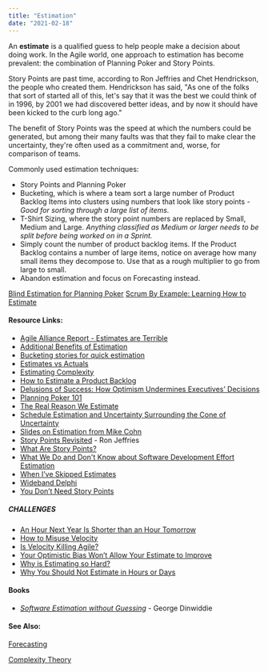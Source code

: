 ```yaml
---
title: "Estimation"
date: "2021-02-18"
---
```


An **estimate** is a qualified guess to help people make a decision about doing work. In the Agile world, one approach to estimation has become prevalent: the combination of Planning Poker and Story Points.

Story Points are past time, according to Ron Jeffries and Chet Hendrickson, the people who created them. Hendrickson has said, "As one of the folks that sort of started all of this, let's say that it was the best we could think of in 1996, by 2001 we had discovered better ideas, and by now it should have been kicked to the curb long ago."

The benefit of Story Points was the speed at which the numbers could be generated, but among their many faults was that they fail to make clear the uncertainty, they're often used as a commitment and, worse, for comparison of teams.

Commonly used estimation techniques:

- Story Points and Planning Poker
- Bucketing, which is where a team sort a large number of Product Backlog Items into clusters using numbers that look like story points _\- Good for sorting through a large list of items._
- T-Shirt Sizing, where the story point numbers are replaced by Small, Medium and Large. _Anything classified as Medium or larger needs to be split before being worked on in a Sprint._
- Simply count the number of product backlog items. If the Product Backlog contains a number of large items, notice on average how many small items they decompose to. Use that as a rough multiplier to go from large to small.
- Abandon estimation and focus on Forecasting instead.

[Blind Estimation for Planning Poker](/blog/blind-estimation-planning-poker.html) [Scrum By Example: Learning How to Estimate](/blog/scrummaster-tales-learning-how-to-estimate.html)

#### Resource Links:

- [Agile Alliance Report - Estimates are Terrible](https://www.agilealliance.org/resources/experience-reports/estimates-terrible/)
- [Additional Benefits of Estimation](https://www.leadingagile.com/2011/09/the-real-reason-we-estimate/)
- [Bucketing stories for quick estimation](http://thedailystandup.com/2008/07/05/bucketing-stories-for-quick-estimation/)
- [Estimates vs Actuals](https://www.industriallogic.com/blog/estimates-vs-actuals/)
- [Estimating Complexity](https://lizkeogh.com/2013/07/21/estimating-complexity/)
- [How to Estimate a Product Backlog](https://www.superheroes.academy/blog/how-to-estimate-a-product-backlog)
- [Delusions of Success: How Optimism Undermines Executives’ Decisions](https://hbr.org/2003/07/delusions-of-success-how-optimism-undermines-executives-decisions)
- [Planning Poker 101](https://live-planningpoker.pantheonsite.io/faqs/planningpoker-101/)
- [The Real Reason We Estimate](https://www.leadingagile.com/2011/09/the-real-reason-we-estimate/)
- [Schedule Estimation and Uncertainty Surrounding the Cone of Uncertainty](https://www.researchgate.net/publication/3248373_Schedule_estimation_and_uncertainty_surrounding_the_cone_of_uncertainty)
- [Slides on Estimation from Mike Cohn](https://www.mountaingoatsoftware.com/presentations/agile-estimating)
- [Story Points Revisited](https://www.ronjeffries.com/articles/019-01ff/story-points/Index.html) - Ron Jeffries
- [What Are Story Points?](https://www.mountaingoatsoftware.com/blog/what-are-story-points)
- [What We Do and Don't Know about Software Development Effort Estimation](https://www.infoq.com/articles/software-development-effort-estimation/)
- [When I’ve Skipped Estimates](https://paulmboos.com/2015/07/14/when-ive-skipped-the-estimates/)
- [Wideband Delphi](https://en.wikipedia.org/wiki/Wideband_delphi)
- [You Don’t Need Story Points](https://www.neilkillick.com/blog/you-don-t-need-story-points)

##### CHALLENGES

- [An Hour Next Year Is Shorter than an Hour Tomorrow](https://www.psychologytoday.com/ca/blog/ulterior-motives/201110/hour-next-year-is-shorter-hour-tomorrow)
- [How to Misuse Velocity](https://www.lagerweij.com/2011/07/08/5-ways-to-make-sure-velocity-is-useless/)
- [Is Velocity Killing Agile?](https://www.infoq.com/news/2011/11/velocity-highsmith/)
- [Your Optimistic Bias Won’t Allow Your Estimate to Improve](https://agilecomplexificationinverter.blogspot.com/2014/12/your-optimistic-bias-wont-allow-your.html)
- [Why is Estimating so Hard?](https://blog.cleancoder.com/uncle-bob/2012/04/20/Why-Is-Estimating-So-Hard.html)
- [Why You Should Not Estimate in Hours or Days](https://www.scrumexpert.com/knowledge/why-you-should-not-estimate-in-hours-or-days/)

#### Books

- [_Software Estimation without Guessing_](https://www.amazon.com/gp/product/1680506986/) - George Dinwiddie

#### See Also:

[Forecasting](/glossary/forecasting)

[Complexity Theory](/glossary/complexity-theory)
